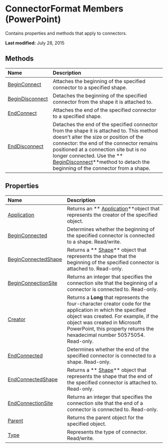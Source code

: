 
# ConnectorFormat Members (PowerPoint)
Contains properties and methods that apply to connectors. 

 **Last modified:** July 28, 2015


## Methods



|**Name**|**Description**|
|:-----|:-----|
| [BeginConnect](d8762e6c-e628-b290-9847-a60bdd1f297e.md)|Attaches the beginning of the specified connector to a specified shape. |
| [BeginDisconnect](8f556e09-b874-73b8-902a-2446ddedd0f4.md)|Detaches the beginning of the specified connector from the shape it is attached to. |
| [EndConnect](b1a864e3-c2c2-ceeb-ac7c-5a26e7248dbe.md)|Attaches the end of the specified connector to a specified shape. |
| [EndDisconnect](e26600c4-a384-5c83-96e6-1060f8ce8d21.md)|Detaches the end of the specified connector from the shape it is attached to. This method doesn't alter the size or position of the connector: the end of the connector remains positioned at a connection site but is no longer connected. Use the  ** [BeginDisconnect](8f556e09-b874-73b8-902a-2446ddedd0f4.md)**method to detach the beginning of the connector from a shape.|

## Properties



|**Name**|**Description**|
|:-----|:-----|
| [Application](2192b7a8-36b3-ca12-7e40-2ca33219d566.md)|Returns an  ** [Application](978c2b99-4271-b953-4283-73b5f3d96f41.md)**object that represents the creator of the specified object.|
| [BeginConnected](c7c2c448-590c-b1b6-8dc5-9fcb44974fee.md)|Determines whether the beginning of the specified connector is connected to a shape. Read/write.|
| [BeginConnectedShape](7456899e-3f1c-3af8-e942-a6de1abeeca3.md)|Returns a  ** [Shape](1da93849-99e0-827e-ced3-c6cf7f8569f3.md)** object that represents the shape that the beginning of the specified connector is attached to. Read-only.|
| [BeginConnectionSite](c26690ad-77a9-b312-33f0-8d88a6fa667f.md)|Returns an integer that specifies the connection site that the beginning of a connector is connected to. Read-only. |
| [Creator](bdd8ff41-033f-7721-ab13-ec769915d3a5.md)|Returns a  **Long** that represents the four-character creator code for the application in which the specified object was created. For example, if the object was created in Microsoft PowerPoint, this property returns the hexadecimal number 50575054. Read-only.|
| [EndConnected](b5e4b8cb-a69c-7330-5dae-0fa4b7a36c82.md)|Determines whether the end of the specified connector is connected to a shape. Read-only.|
| [EndConnectedShape](1d18fd9a-fc43-b50e-5c1a-dc6b5332b37e.md)|Returns a  ** [Shape](1da93849-99e0-827e-ced3-c6cf7f8569f3.md)** object that represents the shape that the end of the specified connector is attached to. Read-only.|
| [EndConnectionSite](fa65a404-573a-939b-6e2c-d54e4de5c1f0.md)|Returns an integer that specifies the connection site that the end of a connector is connected to. Read-only. |
| [Parent](fad56311-c3b3-4ce4-aede-1f3182250895.md)|Returns the parent object for the specified object.|
| [Type](d76b5a38-a525-2afc-e095-54db135674c0.md)|Represents the type of connector. Read/write.|
